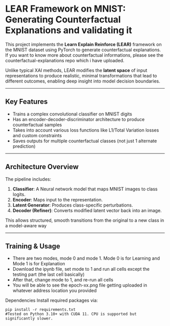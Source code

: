 # LEAR Framework on MNIST: Generating Counterfactual Explanations and validating it

This project implements the **Learn Explain Reinforce (LEAR)** framework on the MNIST dataset using PyTorch to generate counterfactual explanations. If you want to know more about counterfactual informations, please see the counterfactual-explanations repo which i have uploaded. 

Unlike typical XAI methods, LEAR modifies the **latent space** of input representations to produce realistic, minimal transformations that lead to different outcomes, enabling deep insight into model decision boundaries.

---

## Key Features

- Trains a complex convolutional classifier on MNIST digits
- Has an encoder-decoder-discriminator architecture to produce counterfactual samples
- Takes into account various loss functions like L1/Total Variation losses and custom constraints
- Saves outputs for multiple counterfactual classes (not just 1 alternate prediction)

---

## Architecture Overview

The pipeline includes:

1. **Classifier**: A Neural network model that maps MNIST images to class logits.
2. **Encoder**: Maps input to the representation.
3. **Latent Generator**: Produces class-specific perturbations.
4. **Decoder (Refiner)**: Converts modified latent vector back into an image.

This allows structured, smooth transitions from the original to a new class in a model-aware way

---

## Training & Usage

- There are two modes, mode 0 and mode 1. Mode 0 is for Learning and Mode 1 is for Explanation
- Download the ipynb file, set mode to 1 and run all cells except the testing part (the last cell basically)
- After that, change mode to 1, and re-run all cells
- You will be able to see the epoch-xx.png file getting uploaded in whatever address location you provided
  
Dependencies
Install required packages via:

```
pip install -r requirements.txt
#Tested on Python 3.10+ with CUDA 11. CPU is supported but significantly slower.
```
